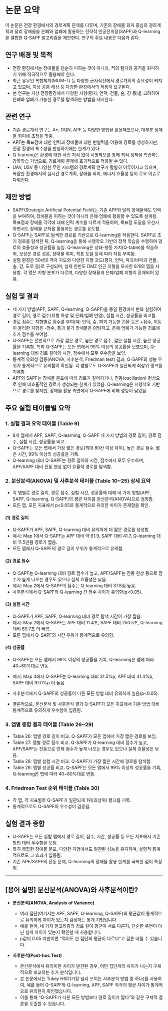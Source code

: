 # 논문 요약

이 논문은 전장 환경에서의 경로계획 문제를 다루며, 기존의 장애물 회피 중심의 경로계획과 달리 장애물을 은폐와 엄폐에 활용하는 전략적 인공전위장(SAPF)과 Q-learning을 결합한 Q-SAPF 알고리즘을 제안한다. 연구의 주요 내용은 다음과 같다.

## 연구 배경 및 목적
- 전장 환경에서는 장애물을 단순히 피하는 것이 아니라, 적의 탐지와 공격을 회피하기 위해 적극적으로 활용해야 한다.
- 최근 유무인 복합체계(MUM-T) 등 다양한 군사작전에서 경로계획의 중요성이 커지고 있으며, 지상·공중·해상 등 다양한 환경에서의 적용이 요구된다.
- 본 연구는 지상 전장환경에서 다양한 지형(평지, 언덕, 건물, 숲, 강 등)을 고려하여 은폐와 엄폐가 가능한 경로를 탐색하는 방법을 제시한다.

## 관련 연구
- 기존 경로계획 연구는 A*, DQN, APF 등 다양한 방법을 활용해왔으나, 대부분 장애물 회피에 초점을 맞춤.
- APF는 목표점에 대한 인력과 장애물에 대한 반발력을 이용해 경로를 생성하지만, 전장 환경의 특수성을 반영하기에는 한계가 있다.
- Q-learning은 환경에 대한 사전 지식 없이 시행착오를 통해 최적 정책을 학습하는 강화학습 기법으로, 경로계획 문제에 효과적으로 적용될 수 있다.
- UAV, USV 등 다양한 무인 시스템의 경로계획 연구가 활발히 이루어지고 있으며, 복잡한 환경에서의 실시간 경로계획, 장애물 회피, 에너지 효율성 등이 주요 이슈로 다뤄진다.

## 제안 방법
- SAPF(Strategic Artificial Potential Field)는 기존 APF와 달리 장애물에도 인력을 부여하여, 장애물을 피하는 것이 아니라 은폐·엄폐에 활용할 수 있도록 설계됨. 목표점과 장애물 각각에 대해 인력 계수를 다르게 적용하여, 목표점 도달을 우선시하면서도 장애물 근처를 활용하는 경로를 유도함.
- Q-SAPF는 SAPF로 탐색한 경로를 기반으로 Q-learning을 적용한다. SAPF로 초기 경로를 탐색한 뒤, Q-learning을 통해 시행착오 기반의 정책 학습을 수행하여 경로의 효율성과 성공률을 높임. Q-learning은 상태-행동 가치(Q-table)를 학습하며, 보상은 경로 성공, 장애물 회피, 목표 도달 등에 따라 차등 부여됨.
- 실험 환경은 50x50 격자 지도와 다양한 지형 코드(평지, 언덕, 파괴/비파괴 건물, 숲, 강, 도로 등)로 구성되며, 실제 한반도 DMZ 인근 지형을 모사한 8개의 맵을 사용함. 각 맵은 지형 분포가 다르며, 다양한 장애물과 은폐/엄폐 지형이 혼재되어 있음.

## 실험 및 결과
- 네 가지 방법(APF, SAPF, Q-learning, Q-SAPF)을 동일 환경에서 반복 실험하여 경로 길이, 경로 점수(지형 특성 및 은폐/엄폐 반영), 실험 시간, 성공률을 비교함.
- 경로 점수는 지형별로 점수를 부여(예: 언덕, 숲, 파괴 가능한 건물 등은 +점수, 이동이 불리한 지형은 -점수, 통과 불가 장애물은 0점)하고, 은폐·엄폐가 가능한 경로에 추가 점수를 부여함.
- Q-SAPF는 전반적으로 가장 짧은 경로, 높은 경로 점수, 짧은 실험 시간, 높은 성공률을 기록함. 특히 Q-SAPF는 모든 맵에서 99% 이상의 성공률을 보였으며, Q-learning 대비 경로 길이와 시간, 점수에서 모두 우수함을 보임.
- 통계적 유의성 검증(ANOVA, 사후분석, Friedman test) 결과, Q-SAPF의 성능 우위가 통계적으로 유의함이 확인됨. 각 맵별로도 Q-SAPF가 일관되게 최상위 랭크를 기록함.
- APF와 SAPF는 장애물 분포에 따라 경로가 길어지거나, 진동(oscillation) 현상으로 인해 비효율적인 경로가 생성되는 한계가 있었음. Q-learning은 시행착오 기반으로 경로를 찾지만, 장애물 활용 측면에서 Q-SAPF에 비해 성능이 낮았음.

## 주요 실험 테이블별 요약

### 1. 실험 결과 요약 테이블 (Table 9)
- 8개 맵에서 APF, SAPF, Q-learning, Q-SAPF 네 가지 방법의 경로 길이, 경로 점수, 실험 시간, 성공률을 비교.
- Q-SAPF는 모든 맵에서 가장 짧은 경로(최대 80칸 이상 차이), 높은 경로 점수, 짧은 시간, 99% 이상의 성공률을 기록.
- Q-learning 대비 Q-SAPF는 경로 길이와 시간, 점수에서 모두 우수하며, APF/SAPF 대비 진동 현상 없이 효율적 경로를 탐색함.

### 2. 분산분석(ANOVA) 및 사후분석 테이블 (Table 10~25) 상세 요약
- 각 맵별로 경로 길이, 경로 점수, 실험 시간, 성공률에 대해 네 가지 방법(APF, SAPF, Q-learning, Q-SAPF)의 평균 차이를 분산분석(ANOVA)으로 검정함.
- 모든 맵, 모든 지표에서 p<0.05로 통계적으로 유의한 차이가 존재함을 확인.

#### (1) 경로 길이
- Q-SAPF가 APF, SAPF, Q-learning 대비 유의하게 더 짧은 경로를 생성함.
- 예시: Map 1에서 Q-SAPF는 APF 대비 약 61.9, SAPF 대비 41.7, Q-learning 대비 11.5만큼 경로가 짧음.
- 모든 맵에서 Q-SAPF의 경로 길이 우위가 통계적으로 유의함.

#### (2) 경로 점수
- Q-SAPF는 Q-learning 대비 경로 점수가 높고, APF/SAPF는 진동 현상 등으로 점수가 높게 나오는 경우도 있으나 실제 효율성은 낮음.
- 예시: Map 2에서 Q-SAPF의 점수는 Q-learning 대비 37.8점 높음.
- 사후분석에서 Q-SAPF와 Q-learning 간 점수 차이가 유의함(p<0.05).

#### (3) 실험 시간
- Q-SAPF가 APF, SAPF, Q-learning 대비 경로 탐색 시간이 가장 짧음.
- 예시: Map 2에서 Q-SAPF는 APF 대비 11.4초, SAPF 대비 250.5초, Q-learning 대비 69.7초 더 빠름.
- 모든 맵에서 Q-SAPF의 시간 우위가 통계적으로 유의함.

#### (4) 성공률
- Q-SAPF는 모든 맵에서 99% 이상의 성공률을 기록, Q-learning은 맵에 따라 40~80%대로 변동.
- 예시: Map 3에서 Q-SAPF는 Q-learning 대비 31.5%p, APF 대비 41.4%p, SAPF 대비 97.0%p 더 높음.
- 사후분석에서 Q-SAPF의 성공률이 다른 모든 방법 대비 유의하게 높음(p<0.05).

- 결론적으로, 분산분석 및 사후분석 결과 Q-SAPF가 모든 지표에서 기존 방법 대비 통계적으로 유의하게 우수함이 입증됨.

### 3. 맵별 종합 결과 테이블 (Table 26~29)
- Table 26: 맵별 경로 길이 비교. Q-SAPF가 모든 맵에서 가장 짧은 경로를 보임.
- Table 27: 맵별 경로 점수 비교. Q-SAPF가 Q-learning 대비 점수가 높고, APF/SAPF는 진동으로 인해 점수가 높게 나오는 경우도 있으나 실제 효율성은 낮음.
- Table 28: 맵별 실험 시간 비교. Q-SAPF가 가장 짧은 시간에 경로를 탐색함.
- Table 29: 맵별 성공률 비교. Q-SAPF는 모든 맵에서 99% 이상의 성공률을 기록, Q-learning은 맵에 따라 40~80%대로 변동.

### 4. Friedman Test 순위 테이블 (Table 30)
- 각 맵, 각 지표별로 Q-SAPF가 일관되게 1위(최상위) 랭크를 기록.
- 통계적으로도 Q-SAPF의 우수성이 검증됨.

## 실험 결과 종합
- Q-SAPF는 모든 실험 맵에서 경로 길이, 점수, 시간, 성공률 등 모든 지표에서 기존 방법 대비 우수함을 보임.
- 특히 복잡한 장애물 분포, 다양한 지형에서도 일관된 성능을 유지하며, 실험적·통계적으로도 그 효과가 입증됨.
- 기존 APF/SAPF의 진동 문제, Q-learning의 장애물 활용 한계를 극복한 점이 특징임.

---

## [용어 설명] 분산분석(ANOVA)와 사후분석이란?

- **분산분석(ANOVA, Analysis of Variance)**
  - 여러 집단(여기서는 APF, SAPF, Q-learning, Q-SAPF)의 평균값이 통계적으로 유의하게 차이가 있는지 검정하는 통계 기법입니다.
  - 예를 들어, 네 가지 알고리즘의 경로 길이 평균이 서로 다른지, 단순한 우연이 아닌 실제 차이가 있는지 확인할 때 사용합니다.
  - p값이 0.05 미만이면 “적어도 한 집단의 평균이 다르다”고 결론 내릴 수 있습니다.

- **사후분석(Post-hoc Test)**
  - 분산분석에서 유의미한 차이가 발견된 경우, 어떤 집단끼리 차이가 나는지 구체적으로 비교하는 추가 분석입니다.
  - 본 논문에서는 Tukey HSD(가장 널리 쓰이는 사후분석 방법 중 하나)를 사용하여, 예를 들어 Q-SAPF와 Q-learning, APF, SAPF 각각의 평균 차이가 통계적으로 유의한지 확인했습니다.
  - 이를 통해 “Q-SAPF가 다른 모든 방법보다 경로 길이가 짧다”와 같은 구체적 결론을 도출할 수 있습니다.

